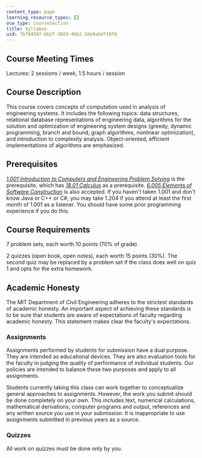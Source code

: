 ```yaml
---
content_type: page
learning_resource_types: []
ocw_type: CourseSection
title: Syllabus
uid: 7b7843df-bb2f-3b59-46b2-5de9abdf10f8
---
```


Course Meeting Times
--------------------

Lectures: 2 sessions / week, 1.5 hours / session

Course Description
------------------

This course covers concepts of computation used in analysis of engineering systems. It includes the following topics: data structures, relational database representations of engineering data, algorithms for the solution and optimization of engineering system designs (greedy, dynamic programming, branch and bound, graph algorithms, nonlinear optimization), and introduction to complexity analysis. Object-oriented, efficient implementations of algorithms are emphasized.

Prerequisites
-------------

[_1.001 Introduction to Computers and Engineering Problem Solving_](/courses/1-00-introduction-to-computers-and-engineering-problem-solving-spring-2012) is the prerequisite, which has [_18.01 Calculus_](/courses/18-01-single-variable-calculus-fall-2006) as a prerequisite. [_6.005 Elements of Software Construction_](/courses/6-005-elements-of-software-construction-fall-2008) is also accepted. If you haven't taken 1.001 and don't know Java or C++ or C#, you may take 1.204 if you attend at least the first month of 1.001 as a listener. You should have some prior programming experience if you do this.

Course Requirements
-------------------

7 problem sets, each worth 10 points (70% of grade).

2 quizzes (open book, open notes), each worth 15 points (30%). The second quiz may be replaced by a problem set if the class does well on quiz 1 and opts for the extra homework.

Academic Honesty
----------------

The MIT Department of Civil Engineering adheres to the strictest standards of academic honesty. An important aspect of achieving these standards is to be sure that students are aware of expectations of faculty regarding academic honesty. This statement makes clear the faculty's expectations.

### Assignments

Assignments performed by students for submission have a dual purpose. They are intended as educational devices. They are also evaluation tools for the faculty in judging the quality of performance of individual students. Our policies are intended to balance these two purposes and apply to all assignments.

Students currently taking this class can work together to conceptualize general approaches to assignments. However, the work you submit should be done completely on your own. This includes text, numerical calculations, mathematical derivations, computer programs and output, references and any written source you use in your submission. It is inappropriate to use assignments submitted in previous years as a source.

### Quizzes

All work on quizzes must be done only by you.